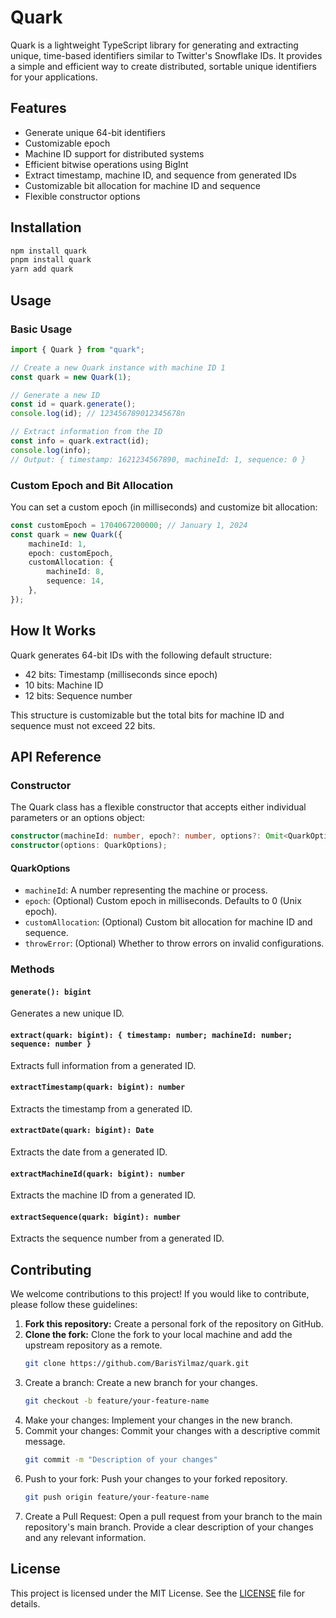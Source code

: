 # Quark

Quark is a lightweight TypeScript library for generating and extracting unique, time-based identifiers similar to Twitter's Snowflake IDs. It provides a simple and efficient way to create distributed, sortable unique identifiers for your applications.

## Features

-   Generate unique 64-bit identifiers
-   Customizable epoch
-   Machine ID support for distributed systems
-   Efficient bitwise operations using BigInt
-   Extract timestamp, machine ID, and sequence from generated IDs
-   Customizable bit allocation for machine ID and sequence
-   Flexible constructor options

## Installation

```bash
npm install quark
pnpm install quark
yarn add quark
```

## Usage

### Basic Usage

```typescript
import { Quark } from "quark";

// Create a new Quark instance with machine ID 1
const quark = new Quark(1);

// Generate a new ID
const id = quark.generate();
console.log(id); // 123456789012345678n

// Extract information from the ID
const info = quark.extract(id);
console.log(info);
// Output: { timestamp: 1621234567890, machineId: 1, sequence: 0 }
```

### Custom Epoch and Bit Allocation

You can set a custom epoch (in milliseconds) and customize bit allocation:

```typescript
const customEpoch = 1704067200000; // January 1, 2024
const quark = new Quark({
	machineId: 1,
	epoch: customEpoch,
	customAllocation: {
		machineId: 8,
		sequence: 14,
	},
});
```

## How It Works

Quark generates 64-bit IDs with the following default structure:

-   42 bits: Timestamp (milliseconds since epoch)
-   10 bits: Machine ID
-   12 bits: Sequence number

This structure is customizable but the total bits for machine ID and sequence must not exceed 22 bits.

## API Reference

### Constructor

The Quark class has a flexible constructor that accepts either individual parameters or an options object:

```typescript
constructor(machineId: number, epoch?: number, options?: Omit<QuarkOptions, "machineId" | "epoch">);
constructor(options: QuarkOptions);
```

#### QuarkOptions

-   `machineId`: A number representing the machine or process.
-   `epoch`: (Optional) Custom epoch in milliseconds. Defaults to 0 (Unix epoch).
-   `customAllocation`: (Optional) Custom bit allocation for machine ID and sequence.
-   `throwError`: (Optional) Whether to throw errors on invalid configurations.

### Methods

#### `generate(): bigint`

Generates a new unique ID.

#### `extract(quark: bigint): { timestamp: number; machineId: number; sequence: number }`

Extracts full information from a generated ID.

#### `extractTimestamp(quark: bigint): number`

Extracts the timestamp from a generated ID.

#### `extractDate(quark: bigint): Date`

Extracts the date from a generated ID.

#### `extractMachineId(quark: bigint): number`

Extracts the machine ID from a generated ID.

#### `extractSequence(quark: bigint): number`

Extracts the sequence number from a generated ID.

## Contributing

We welcome contributions to this project! If you would like to contribute, please follow these guidelines:

1. **Fork this repository:** Create a personal fork of the repository on GitHub.
2. **Clone the fork:** Clone the fork to your local machine and add the upstream repository as a remote.
    ```bash
    git clone https://github.com/BarisYilmaz/quark.git
    ```
3. Create a branch: Create a new branch for your changes.
    ```bash
    git checkout -b feature/your-feature-name
    ```
4. Make your changes: Implement your changes in the new branch.
5. Commit your changes: Commit your changes with a descriptive commit message.
    ```bash
    git commit -m "Description of your changes"
    ```
6. Push to your fork: Push your changes to your forked repository.
    ```bash
    git push origin feature/your-feature-name
    ```
7. Create a Pull Request: Open a pull request from your branch to the main repository's main branch. Provide a clear description of your changes and any relevant information.

## License

This project is licensed under the MIT License. See the [LICENSE](https://github.com/BarisYilmaz/quark/blob/master/LICENSE) file for details.
